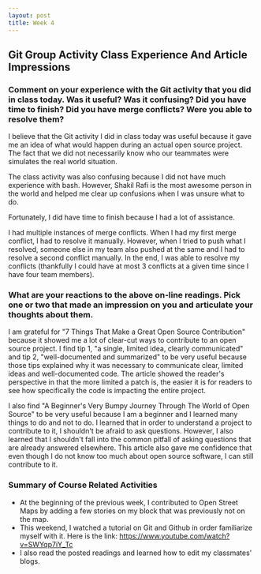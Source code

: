 ```yaml
---
layout: post
title: Week 4
---
```



## Git Group Activity Class Experience And Article Impressions

### Comment on your experience with the Git activity that you did in class today. Was it useful? Was it confusing? Did you have time to finish? Did you have merge conflicts? Were you able to resolve them?

I believe that the Git activity I did in class today was useful because it gave me an idea of what would happen during an actual open   source project. The fact that we did not necessarily know who our teammates were simulates the real world situation. 

The class activity was also confusing because I did not have much experience with bash. However, Shakil Rafi is the most awesome person in the world and helped me clear up confusions when I was unsure what to do.   

Fortunately, I did have time to finish because I had a lot of assistance.   

I had multiple instances of merge conflicts. When I had my first merge conflict, I had to resolve it manually. However, when I tried to push what I resolved, someone else in my team also pushed at the same and I had to resolve a second conflict manually. In the end, I was able to resolve my conflicts (thankfully I could have at most 3 conflicts at a given time since I have four team members). 

### What are your reactions to the above on-line readings. Pick one or two that made an impression on you and articulate your thoughts about them.

I am grateful for "7 Things That Make a Great Open Source Contribution" because it showed me a lot of clear-cut ways to contribute to an open source project. I find tip 1, "a single, limited idea, clearly communicated" and tip 2, "well-documented and summarized" to be very useful because those tips explained why it was necessary to communicate clear, limited ideas and well-documented code. The article showed the reader's perspective in that the more limited a patch is, the easier it is for readers to see how specifically the code is impacting the entire project. 

I also find "A Beginner's Very Bumpy Journey Through The World of Open Source" to be very useful because I am a beginner and I learned many things to do and not to do. I learned that in order to understand a project to contribute to it, I shouldn't be afraid to ask questions. However, I also learned that I shouldn't fall into the common pitfall of asking questions that are already answered elsewhere. This article also gave me confidence that even though I do not know too much about open source software, I can still contribute to it. 

### Summary of Course Related Activities
- At the beginning of the previous week, I contributed to Open Street Maps by adding a few stories on my block that was previously not on the map.
- This weekend, I watched a tutorial on Git and Github in order familiarize myself with it. Here is the link: https://www.youtube.com/watch?v=SWYqp7iY_Tc
- I also read the posted readings and learned how to edit my classmates' blogs.
